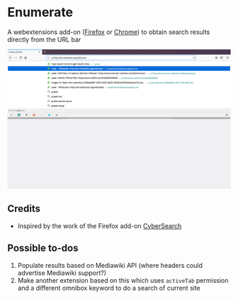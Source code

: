 # Enumerate

A webextensions add-on
([Firefox]()
or
[Chrome]())
to obtain search results directly from the URL bar

![screenshot of usage](https://raw.githubusercontent.com/brettz9/enumerate/master/screenshots/omnibox-example.png)

## Credits

- Inspired by the work of the Firefox add-on [CyberSearch](http://cybersear.ch/)

## Possible to-dos

1. Populate results based on Mediawiki API (where headers could advertise
    Mediawiki support?)
1. Make another extension based on this which uses `activeTab` permission and a
    different omnibox keyword to do a search of current site
